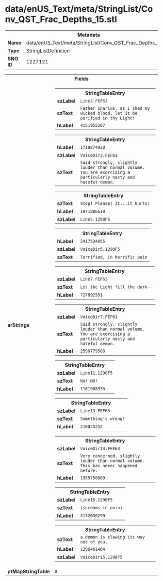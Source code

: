 <h1>data/enUS_Text/meta/StringList/Conv_QST_Frac_Depths_15.stl</h1><table><tr><th colspan="100%">Metadata</th></tr><tr><td><b>Name</b></td><td>data/enUS_Text/meta/StringList/Conv_QST_Frac_Depths_15.stl</td></tr><tr><td><b>Type</b></td><td>StringListDefinition</td></tr><tr><td><b>SNO ID</b></td><td>1227121</td></tr></table>

<table><tr><th colspan="100%">Fields</th></tr><tr><td><b>arStrings</b></td><td><table><tr><th colspan="100%">StringTableEntry</th></tr><tr><td><b>szLabel</b></td><td><code>Line3.FEF63</code></td></tr><tr><td><b>szText</b></td><td><code>Father Inarius, as I shed my wicked blood, let it be purified in thy Light!</code></td></tr><tr><td><b>hLabel</b></td><td><code>4151955267</code></td></tr></table>


<table><tr><th colspan="100%">StringTableEntry</th></tr><tr><td><b>hLabel</b></td><td><code>1719874928</code></td></tr><tr><td><b>szLabel</b></td><td><code>VoiceDir3.FEF63</code></td></tr><tr><td><b>szText</b></td><td><code>Said strongly, slightly louder than normal volume. You are exorcising a particularly nasty and hateful demon.</code></td></tr></table>


<table><tr><th colspan="100%">StringTableEntry</th></tr><tr><td><b>szText</b></td><td><code>Stop! Please! It...it hurts!</code></td></tr><tr><td><b>hLabel</b></td><td><code>1071806618</code></td></tr><tr><td><b>szLabel</b></td><td><code>Line5.1298F5</code></td></tr></table>


<table><tr><th colspan="100%">StringTableEntry</th></tr><tr><td><b>hLabel</b></td><td><code>2417534055</code></td></tr><tr><td><b>szLabel</b></td><td><code>VoiceDir5.1298F5</code></td></tr><tr><td><b>szText</b></td><td><code>Terrified, in horrific pain</code></td></tr></table>


<table><tr><th colspan="100%">StringTableEntry</th></tr><tr><td><b>szLabel</b></td><td><code>Line7.FEF63</code></td></tr><tr><td><b>szText</b></td><td><code>Let the Light fill the dark--</code></td></tr><tr><td><b>hLabel</b></td><td><code>727892551</code></td></tr></table>


<table><tr><th colspan="100%">StringTableEntry</th></tr><tr><td><b>szLabel</b></td><td><code>VoiceDir7.FEF63</code></td></tr><tr><td><b>szText</b></td><td><code>Said strongly, slightly louder than normal volume. You are exorcising a particularly nasty and hateful demon.</code></td></tr><tr><td><b>hLabel</b></td><td><code>2590779508</code></td></tr></table>


<table><tr><th colspan="100%">StringTableEntry</th></tr><tr><td><b>szLabel</b></td><td><code>Line11.1298F5</code></td></tr><tr><td><b>szText</b></td><td><code>No! NO!</code></td></tr><tr><td><b>hLabel</b></td><td><code>1161988935</code></td></tr></table>


<table><tr><th colspan="100%">StringTableEntry</th></tr><tr><td><b>szLabel</b></td><td><code>Line13.FEF63</code></td></tr><tr><td><b>szText</b></td><td><code>Something's wrong!</code></td></tr><tr><td><b>hLabel</b></td><td><code>210023252</code></td></tr></table>


<table><tr><th colspan="100%">StringTableEntry</th></tr><tr><td><b>szLabel</b></td><td><code>VoiceDir13.FEF63</code></td></tr><tr><td><b>szText</b></td><td><code>Very concerned, slightly louder than normal volume. This has never happened before.</code></td></tr><tr><td><b>hLabel</b></td><td><code>1555750689</code></td></tr></table>


<table><tr><th colspan="100%">StringTableEntry</th></tr><tr><td><b>szLabel</b></td><td><code>Line15.1298F5</code></td></tr><tr><td><b>szText</b></td><td><code>(screams in pain)</code></td></tr><tr><td><b>hLabel</b></td><td><code>4132036299</code></td></tr></table>


<table><tr><th colspan="100%">StringTableEntry</th></tr><tr><td><b>szText</b></td><td><code>a demon is clawing its way out of you.</code></td></tr><tr><td><b>hLabel</b></td><td><code>1296401464</code></td></tr><tr><td><b>szLabel</b></td><td><code>VoiceDir15.1298F5</code></td></tr></table>


</td></tr><tr><td><b>ptMapStringTable</b></td><td><code>0</code></td></tr></table>

